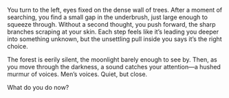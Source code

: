 You turn to the left, eyes fixed on the dense wall of trees. After a moment of searching, you find a small gap in the underbrush, just large enough to squeeze through. Without a second thought, you push forward, the sharp branches scraping at your skin. Each step feels like it’s leading you deeper into something unknown, but the unsettling pull inside you says it’s the right choice.

The forest is eerily silent, the moonlight barely enough to see by. Then, as you move through the darkness, a sound catches your attention—a hushed murmur of voices. Men’s voices. Quiet, but close.

What do you do now?